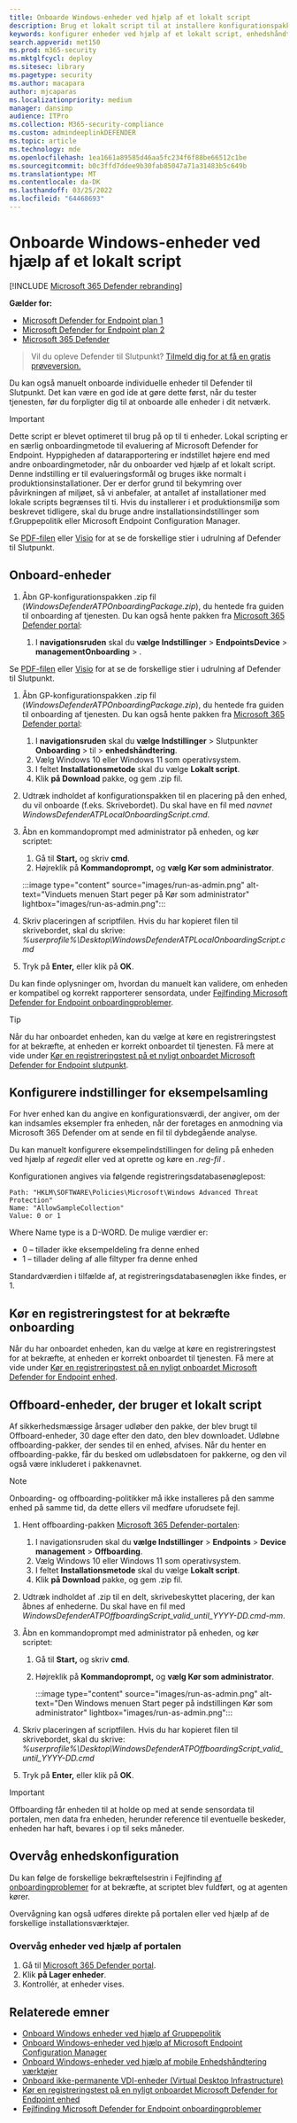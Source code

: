 ```yaml
---
title: Onboarde Windows-enheder ved hjælp af et lokalt script
description: Brug et lokalt script til at installere konfigurationspakken på enheder for at aktivere onboarding af enhederne til tjenesten.
keywords: konfigurer enheder ved hjælp af et lokalt script, enhedshåndtering, konfigurer Microsoft Defender for Endpoint enheder
search.appverid: met150
ms.prod: m365-security
ms.mktglfcycl: deploy
ms.sitesec: library
ms.pagetype: security
ms.author: macapara
author: mjcaparas
ms.localizationpriority: medium
manager: dansimp
audience: ITPro
ms.collection: M365-security-compliance
ms.custom: admindeeplinkDEFENDER
ms.topic: article
ms.technology: mde
ms.openlocfilehash: 1ea1661a89585d46aa5fc234f6f88be66512c1be
ms.sourcegitcommit: b0c3ffd7ddee9b30fab85047a71a31483b5c649b
ms.translationtype: MT
ms.contentlocale: da-DK
ms.lasthandoff: 03/25/2022
ms.locfileid: "64468693"
---
```

# <a name="onboard-windows-devices-using-a-local-script"></a>Onboarde Windows-enheder ved hjælp af et lokalt script

[!INCLUDE [Microsoft 365 Defender rebranding](../../includes/microsoft-defender.md)]

**Gælder for:**
- [Microsoft Defender for Endpoint plan 1](https://go.microsoft.com/fwlink/p/?linkid=2154037)
- [Microsoft Defender for Endpoint plan 2](https://go.microsoft.com/fwlink/p/?linkid=2154037)
- [Microsoft 365 Defender](https://go.microsoft.com/fwlink/?linkid=2118804)

> Vil du opleve Defender til Slutpunkt? [Tilmeld dig for at få en gratis prøveversion.](https://signup.microsoft.com/create-account/signup?products=7f379fee-c4f9-4278-b0a1-e4c8c2fcdf7e&ru=https://aka.ms/MDEp2OpenTrial?ocid=docs-wdatp-configureendpointsscript-abovefoldlink)

Du kan også manuelt onboarde individuelle enheder til Defender til Slutpunkt. Det kan være en god ide at gøre dette først, når du tester tjenesten, før du forpligter dig til at onboarde alle enheder i dit netværk.

> [!IMPORTANT]
> Dette script er blevet optimeret til brug på op til ti enheder.
> Lokal scripting er en særlig onboardingmetode til evaluering af Microsoft Defender for Endpoint.
> Hyppigheden af datarapportering er indstillet højere end med andre onboardingmetoder, når du onboarder ved hjælp af et lokalt script.
> Denne indstilling er til evalueringsformål og bruges ikke normalt i produktionsinstallationer. Der er derfor grund til bekymring over påvirkningen af miljøet, så vi anbefaler, at antallet af installationer med lokale scripts begrænses til ti.
> Hvis du installerer i et produktionsmiljø som beskrevet tidligere, skal du bruge [](configure-endpoints.md) andre installationsindstillinger som f.Gruppepolitik eller Microsoft Endpoint Configuration Manager.

Se [PDF-filen](https://github.com/MicrosoftDocs/microsoft-365-docs/raw/public/microsoft-365/security/defender-endpoint/downloads/mdatp-deployment-strategy.pdf) eller [Visio](https://github.com/MicrosoftDocs/microsoft-365-docs/raw/public/microsoft-365/security/defender-endpoint/downloads/mdatp-deployment-strategy.vsdx) for at se de forskellige stier i udrulning af Defender til Slutpunkt. 

## <a name="onboard-devices"></a>Onboard-enheder 

1.  Åbn GP-konfigurationspakken .zip fil (*WindowsDefenderATPOnboardingPackage.zip*), du hentede fra guiden til onboarding af tjenesten. Du kan også hente pakken fra <a href="https://go.microsoft.com/fwlink/p/?linkid=2077139" target="_blank">Microsoft 365 Defender portal</a>:

    1. I **navigationsruden** skal du **vælge Indstillinger** >  **EndpointsDevice** >  **managementOnboarding** > .


Se [PDF-filen](https://download.microsoft.com/download/5/6/0/5609001f-b8ae-412f-89eb-643976f6b79c/mde-deployment-strategy.pdf) eller [Visio](https://download.microsoft.com/download/5/6/0/5609001f-b8ae-412f-89eb-643976f6b79c/mde-deployment-strategy.vsdx) for at se de forskellige stier i udrulning af Defender til Slutpunkt.

1. Åbn GP-konfigurationspakken .zip fil (*WindowsDefenderATPOnboardingPackage.zip*), du hentede fra guiden til onboarding af tjenesten. Du kan også hente pakken fra <a href="https://go.microsoft.com/fwlink/p/?linkid=2077139" target="_blank">Microsoft 365 Defender portal</a>:
    1. I **navigationsruden** skal du **vælge Indstillinger** \> Slutpunkter **Onboarding** \> til \> **enhedshåndtering**.
    2. Vælg Windows 10 eller Windows 11 som operativsystem.
    3. I feltet **Installationsmetode** skal du vælge **Lokalt script**.
    4. Klik **på Download** pakke, og gem .zip fil.

2. Udtræk indholdet af konfigurationspakken til en placering på den enhed, du vil onboarde (f.eks. Skrivebordet). Du skal have en fil med *navnet WindowsDefenderATPLocalOnboardingScript.cmd*.

3. Åbn en kommandoprompt med administrator på enheden, og kør scriptet:
   1. Gå til **Start,** og skriv **cmd**.
   2. Højreklik på **Kommandoprompt,** og **vælg Kør som administrator**.

    :::image type="content" source="images/run-as-admin.png" alt-text="Vinduets menuen Start peger på Kør som administrator" lightbox="images/run-as-admin.png":::

4.  Skriv placeringen af scriptfilen. Hvis du har kopieret filen til skrivebordet, skal du skrive: *%userprofile%\Desktop\WindowsDefenderATPLocalOnboardingScript.cmd*

5.  Tryk på **Enter,** eller klik på **OK**.

Du kan finde oplysninger om, hvordan du manuelt kan validere, om enheden er kompatibel og korrekt rapporterer sensordata, under [Fejlfinding Microsoft Defender for Endpoint onboardingproblemer](troubleshoot-onboarding.md).

> [!TIP]
> Når du har onboardet enheden, kan du vælge at køre en registreringstest for at bekræfte, at enheden er korrekt onboardet til tjenesten. Få mere at vide under [Kør en registreringstest på et nyligt onboardet Microsoft Defender for Endpoint slutpunkt](run-detection-test.md).

## <a name="configure-sample-collection-settings"></a>Konfigurere indstillinger for eksempelsamling

For hver enhed kan du angive en konfigurationsværdi, der angiver, om der kan indsamles eksempler fra enheden, når der foretages en anmodning via Microsoft 365 Defender om at sende en fil til dybdegående analyse.

Du kan manuelt konfigurere eksempelindstillingen for deling på enheden ved hjælp af *regedit* eller ved at oprette og køre en *.reg-fil* .

Konfigurationen angives via følgende registreringsdatabasenøglepost:

```console
Path: "HKLM\SOFTWARE\Policies\Microsoft\Windows Advanced Threat Protection"
Name: "AllowSampleCollection"
Value: 0 or 1
```

Where Name type is a D-WORD. De mulige værdier er:

- 0 – tillader ikke eksempeldeling fra denne enhed
- 1 – tillader deling af alle filtyper fra denne enhed

Standardværdien i tilfælde af, at registreringsdatabasenøglen ikke findes, er 1.

## <a name="run-a-detection-test-to-verify-onboarding"></a>Kør en registreringstest for at bekræfte onboarding

Når du har onboardet enheden, kan du vælge at køre en registreringstest for at bekræfte, at enheden er korrekt onboardet til tjenesten. Få mere at vide under [Kør en registreringstest på en nyligt onboardet Microsoft Defender for Endpoint enhed](run-detection-test.md).

## <a name="offboard-devices-using-a-local-script"></a>Offboard-enheder, der bruger et lokalt script

Af sikkerhedsmæssige årsager udløber den pakke, der blev brugt til Offboard-enheder, 30 dage efter den dato, den blev downloadet. Udløbne offboarding-pakker, der sendes til en enhed, afvises. Når du henter en offboarding-pakke, får du besked om udløbsdatoen for pakkerne, og den vil også være inkluderet i pakkenavnet.

> [!NOTE]
> Onboarding- og offboarding-politikker må ikke installeres på den samme enhed på samme tid, da dette ellers vil medføre uforudsete fejl.

1. Hent offboarding-pakken <a href="https://go.microsoft.com/fwlink/p/?linkid=2077139" target="_blank">Microsoft 365 Defender-portalen</a>:
    1. I navigationsruden skal du **vælge Indstillinger** \> **Endpoints** \> **Device management** \> **Offboarding**.
    2. Vælg Windows 10 eller Windows 11 som operativsystem.
    3. I feltet **Installationsmetode** skal du vælge **Lokalt script**.
    4. Klik **på Download** pakke, og gem .zip fil.

2. Udtræk indholdet af .zip til en delt, skrivebeskyttet placering, der kan åbnes af enhederne. Du skal have en fil med *WindowsDefenderATPOffboardingScript_valid_until_YYYY-DD.cmd-mm*.

3. Åbn en kommandoprompt med administrator på enheden, og kør scriptet:
   1. Gå til **Start,** og skriv **cmd**.
   2. Højreklik på **Kommandoprompt,** og **vælg Kør som administrator**.

      :::image type="content" source="images/run-as-admin.png" alt-text="Den Windows menuen Start peger på indstillingen Kør som administrator" lightbox="images/run-as-admin.png":::

4. Skriv placeringen af scriptfilen. Hvis du har kopieret filen til skrivebordet, skal du skrive: *%userprofile%\Desktop\WindowsDefenderATPOffboardingScript_valid_until_YYYY-DD.cmd*

5. Tryk på **Enter,** eller klik på **OK**.

> [!IMPORTANT]
> Offboarding får enheden til at holde op med at sende sensordata til portalen, men data fra enheden, herunder reference til eventuelle beskeder, enheden har haft, bevares i op til seks måneder.

## <a name="monitor-device-configuration"></a>Overvåg enhedskonfiguration

Du kan følge de forskellige bekræftelsestrin i Fejlfinding [af onboardingproblemer](troubleshoot-onboarding.md) for at bekræfte, at scriptet blev fuldført, og at agenten kører.

Overvågning kan også udføres direkte på portalen eller ved hjælp af de forskellige installationsværktøjer.

### <a name="monitor-devices-using-the-portal"></a>Overvåg enheder ved hjælp af portalen

1. Gå til <a href="https://go.microsoft.com/fwlink/p/?linkid=2077139" target="_blank">Microsoft 365 Defender portal</a>.
2. Klik **på Lager enheder**.
3. Kontrollér, at enheder vises.

## <a name="related-topics"></a>Relaterede emner
- [Onboard Windows enheder ved hjælp af Gruppepolitik](configure-endpoints-gp.md)
- [Onboard Windows-enheder ved hjælp af Microsoft Endpoint Configuration Manager](configure-endpoints-sccm.md)
- [Onboard Windows-enheder ved hjælp af mobile Enhedshåndtering værktøjer](configure-endpoints-mdm.md)
- [Onboard ikke-permanente VDI-enheder (Virtual Desktop Infrastructure)](configure-endpoints-vdi.md)
- [Kør en registreringstest på en nyligt onboardet Microsoft Defender for Endpoint enhed](run-detection-test.md)
- [Fejlfinding Microsoft Defender for Endpoint onboardingproblemer](troubleshoot-onboarding.md)
